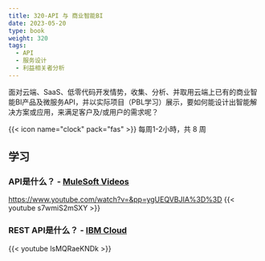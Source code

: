 ```yaml
---
title: 320-API 与 商业智能BI
date: 2023-05-20
type: book
weight: 320
tags:
  - API
  - 服务设计
  - 利益相关者分析
---
```

面对云端、SaaS、低零代码开发情势，收集、分析、并取用云端上已有的商业智能BI产品及微服务API，并以实际项目（PBL学习）展示，要如何能设计出智能解决方案或应用，来满足客户及/或用户的需求呢？

<!--more-->

{{< icon name="clock" pack="fas" >}} 每周1-2小時，共 8 周 

## 学习

### API是什么？ - [MuleSoft Videos](https://www.youtube.com/@mulesoftvids)
https://www.youtube.com/watch?v=&pp=ygUEQVBJIA%3D%3D
{{< youtube s7wmiS2mSXY >}}

### REST API是什么？ - [IBM Cloud](https://www.youtube.com/@IBMTechnology)

{{< youtube lsMQRaeKNDk >}}

